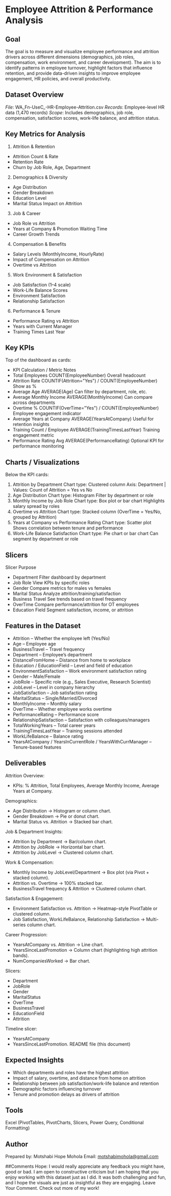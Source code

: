# Employee Attrition & Performance Analysis
## Goal
The goal is to measure and visualize employee performance and attrition drivers across different dimensions (demographics, job roles, compensation, work environment, and career development). The aim is to identify patterns in employee turnover, highlight factors that influence retention, and provide data-driven insights to improve employee engagement, HR policies, and overall productivity.

## Dataset Overview
*File*: WA_Fn-UseC_-HR-Employee-Attrition.csv
*Records*: Employee-level HR data (1,470 records)
*Scope*: Includes demographics, job role, compensation, satisfaction scores, work-life balance, and attrition status.

## Key Metrics for Analysis
1. Attrition & Retention
- Attrition Count & Rate
- Retention Rate
- Churn by Job Role, Age, Department

2. Demographics & Diversity
- Age Distribution
- Gender Breakdown
- Education Level
- Marital Status Impact on Attrition

3. Job & Career
- Job Role vs Attrition
- Years at Company & Promotion Waiting Time
- Career Growth Trends

4. Compensation & Benefits
- Salary Levels (MonthlyIncome, HourlyRate)
- Impact of Compensation on Attrition
- Overtime vs Attrition

5. Work Environment & Satisfaction
- Job Satisfaction (1–4 scale)
- Work-Life Balance Scores
- Environment Satisfaction
- Relationship Satisfaction

6. Performance & Tenure
- Performance Rating vs Attrition
- Years with Current Manager
- Training Times Last Year

## Key KPIs
Top of the dashboard as cards:
- KPI	Calculation / Metric	Notes
- Total Employees	COUNT(EmployeeNumber)	Overall headcount
- Attrition Rate	COUNTIF(Attrition="Yes") / COUNT(EmployeeNumber)	Show as %
- Average Age	AVERAGE(Age)	Can filter by department, role, etc.
- Average Monthly Income	AVERAGE(MonthlyIncome)	Can compare across departments
- Overtime %	COUNTIF(OverTime="Yes") / COUNT(EmployeeNumber)	Employee engagement indicator
- Average Years at Company	AVERAGE(YearsAtCompany)	Useful for retention insights
- Training Count / Employee	AVERAGE(TrainingTimesLastYear)	Training engagement metric
- Performance Rating Avg	AVERAGE(PerformanceRating)	Optional KPI for performance monitoring
## Charts / Visualizations
Below the KPI cards:
1. Attrition by Department
Chart type: Clustered column
Axis: Department | Values: Count of Attrition = Yes vs No
2. Age Distribution
Chart type: Histogram
Filter by department or role
3. Monthly Income by Job Role
Chart type: Box plot or bar chart
Highlights salary spread by roles
4. Overtime vs Attrition
Chart type: Stacked column (OverTime = Yes/No, grouped by Attrition)
5. Years at Company vs Performance Rating
Chart type: Scatter plot
Shows correlation between tenure and performance
6. Work-Life Balance Satisfaction
Chart type: Pie chart or bar chart
Can segment by department or role

## Slicers
Slicer	Purpose
- Department	Filter dashboard by department
- Job Role	View KPIs by specific roles
- Gender	Compare metrics for males vs females
- Marital Status	Analyze attrition/training/satisfaction
- Business Travel	See trends based on travel frequency
- OverTime	Compare performance/attrition for OT employees
- Education Field	Segment satisfaction, income, or attrition


## Features in the Dataset
- Attrition – Whether the employee left (Yes/No)
- Age – Employee age
- BusinessTravel – Travel frequency
- Department – Employee’s department
- DistanceFromHome – Distance from home to workplace
- Education / EducationField – Level and field of education
- EnvironmentSatisfaction – Work environment satisfaction rating
- Gender – Male/Female
- JobRole – Specific role (e.g., Sales Executive, Research Scientist)
- JobLevel – Level in company hierarchy
- JobSatisfaction – Job satisfaction rating
- MaritalStatus – Single/Married/Divorced
- MonthlyIncome – Monthly salary
- OverTime – Whether employee works overtime
- PerformanceRating – Performance score
- RelationshipSatisfaction – Satisfaction with colleagues/managers
- TotalWorkingYears – Total career years
- TrainingTimesLastYear – Training sessions attended
- WorkLifeBalance – Balance rating
- YearsAtCompany / YearsInCurrentRole / YearsWithCurrManager – Tenure-based features


## Deliverables

Attrition Overview:
- KPIs: % Attrition, Total Employees, Average Monthly Income, Average Years at Company.

Demographics:
- Age Distribution → Histogram or column chart.
- Gender Breakdown → Pie or donut chart.
- Marital Status vs. Attrition → Stacked bar chart.

Job & Department Insights:
- Attrition by Department → Bar/column chart.
- Attrition by JobRole → Horizontal bar chart.
- Attrition by JobLevel → Clustered column chart.

Work & Compensation:
- Monthly Income by JobLevel/Department → Box plot (via Pivot + stacked column).
- Attrition vs. Overtime → 100% stacked bar.
- BusinessTravel frequency & Attrition → Clustered column chart.

Satisfaction & Engagement:
- Environment Satisfaction vs. Attrition → Heatmap-style PivotTable or clustered column.
- Job Satisfaction, WorkLifeBalance, Relationship Satisfaction → Multi-series column chart.

Career Progression:
- YearsAtCompany vs. Attrition → Line chart.
- YearsSinceLastPromotion → Column chart (highlighting high attrition bands).
- NumCompaniesWorked → Bar chart.


Slicers:
- Department
- JobRole
- Gender
- MaritalStatus
- OverTime
- BusinessTravel
- EducationField
- Attrition

Timeline slicer:
- YearsAtCompany
- YearsSinceLastPromotion.
README file (this document)

## Expected Insights
- Which departments and roles have the highest attrition
- Impact of salary, overtime, and distance from home on attrition
- Relationship between job satisfaction/work-life balance and retention
- Demographic factors influencing turnover
- Tenure and promotion delays as drivers of attrition

## Tools
Excel (PivotTables, PivotCharts, Slicers, Power Query, Conditional Formatting)

## Author
Prepared by: Motshabi Hope Mohola
Email: motshabimohola@gmail.com

##Comments
Hope: I would really appreciate any feedback you might have, good or bad. I am open to constructive criticism but I am hoping that you enjoy working with this dataset just as I did. It was both challenging and fun, and I hope the visuals are just as insightful as they are engaging. Leave Your Comment. Check out more of my work!
